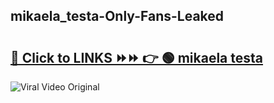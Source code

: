 
 ## mikaela_testa-Only-Fans-Leaked

# <h2><a href="https://clipsfans.com/mikaela_testa&ref=git">🔗 Click to LINKS ⏩⏩ 👉 🟢 mikaela testa </a></h2>

<a href="https://clipsfans.com/mikaela_testa&ref=git" rel="nofollow" data-target="animated-image.originalLink"><img src="https://i.ibb.co.com/xMMVF88/686577567.gif" alt="Viral Video Original" style="max-width: 100%; display: inline-block;" data-target="animated-image.originalImage"></a>
